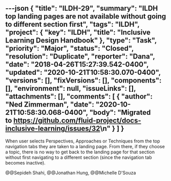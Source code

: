 ---json
{
  "title": "ILDH-29",
  "summary": "ILDH top landing pages are not available without going to different section first",
  "tags": "ILDH",
  "project": {
    "key": "ILDH",
    "title": "Inclusive Learning Design Handbook"
  },
  "type": "Task",
  "priority": "Major",
  "status": "Closed",
  "resolution": "Duplicate",
  "reporter": "Dana",
  "date": "2018-04-26T15:27:39.542-0400",
  "updated": "2020-10-21T10:58:30.070-0400",
  "versions": [],
  "fixVersions": [],
  "components": [],
  "environment": null,
  "issueLinks": [],
  "attachments": [],
  "comments": [
    {
      "author": "Ned Zimmerman",
      "date": "2020-10-21T10:58:30.068-0400",
      "body": "Migrated to <https://github.com/fluid-project/docs-inclusive-learning/issues/32>\n"
    }
  ]
}
---
When user selects Perspectives, Approaches or Techniques from the top navigation tabs they are taken to a landing page. From there, if they choose a topic, there is no way to get back to the landing page for that section without first navigating to a different section (since the navigation tab becomes inactive). 

@@Sepideh Shahi, @@Jonathan Hung, @@Michelle D'Souza

        